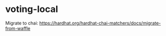 # voting-local

Migrate to chai: https://hardhat.org/hardhat-chai-matchers/docs/migrate-from-waffle
